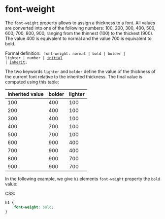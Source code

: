 # font-weight 

The `font-weight` property  allows to assign a thickness to a font. All values ​​are converted into one of the following numbers: 100, 200, 300, 400, 500, 600, 700, 800, 900, ranging from the thinnest (100) to the thickest (900). The value 400 is equivalent to normal and the value 700 is equivalent to bold.

Formal definition: <code>
font-weight: normal | bold | bolder | lighter | number
| [initial](/stylo/documentation/css#css-property-values-initial) 
| [inherit](/stylo/documentation/css#css-property-values-inherit);</code>

The two keywords `lighter` and `bolder` define the value of the thickness of the current font relative to the inherited thickness. The final value is computed using this table: 

|Inherited value| bolder | lighter |
|--|---|---|
| 100 | 400| 100 |
| 200 | 400 | 100 |
| 300 | 400 | 100 |
| 400 | 700 | 100 |
| 500 | 700 | 100 |
| 600 | 900 | 400 |
| 700 | 900 | 400 |
| 800 | 900 | 700 |
| 900 | 900 | 700 |

In the following example, we give `h1` elements `font-weight` property the `bold` value:

CSS:

``` css 
h1 {
    font-weight: bold; 
}
```  